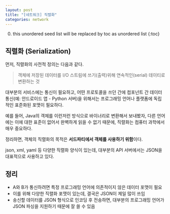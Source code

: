 ```yaml
---
layout: post
title: "[네트워크] 직렬화"
categories: network
---
```


0. this unordered seed list will be replaced by toc as unordered list
{:toc}

## 직렬화 (Serialization)

먼저, 직렬화의 사전적 정의는 다음과 같다.

> 객체에 저장된 데이터를 I/O 스트림에 쓰기(출력)위해 연속적인(serial) 데이티로 변환하는 것


대부분의 서비스에는 통신이 필요하고, 어떤 프로토콜을 쓰던 간에 컴포넌트 간 데이터 통신(예: 안드로이드 앱 - Python 서버)을 위해서는 프로그래밍 언어나 플랫폼에 독립적인 표준화된 포맷이 필요하다.


예를 들어, Java의 객체를 이런저런 방식으로 바이너리로 변환해서 보내봤자, 다른 언어에는 이에 대한 표준이 없어서 완벽하게 읽을 수 없기 때문에, 직렬화는 컴퓨터 과학에서 매우 중요하다.


정리하면, 객체의 직렬화의 목적은 **서드파티에서 객체를 사용하기 위함**이다.


json, xml, yaml 등 다양한 직렬화 양식이 있는데, 대부분의 API 서버에서는 JSON을 대표적으로 사용하고 있다.

## 정리

* A와 B가 통신하려면 특정 프로그래밍 언어에 의존적이지 않은 데이터 포맷이 필요
* 이를 위해 다양한 직렬화 포맷이 있는데, 결국은 JSON이 제일 많이 쓰임
* 송신할 데이터를 JSON 형식으로 인코딩 후 전송하면, 대부분의 프로그래밍 언어가 JSON 파싱을 지원하기 때문에 잘 쓸 수 있음